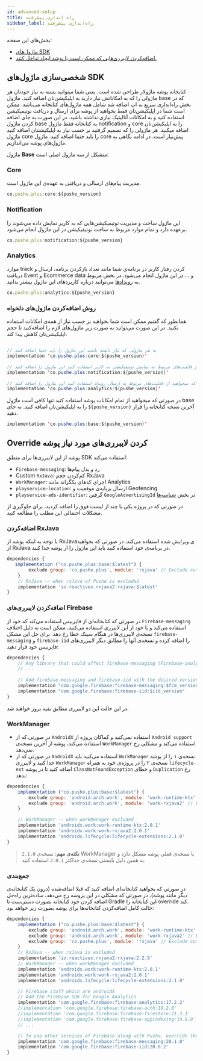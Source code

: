 ```yaml
---
id: advanced-setup
title: راه اندازی پیشرفته
sidebar_label: راه‌اندازی پیشرفته
---
```


بخش‌های این صفحه:
* [ماژول‌های SDK](#%D8%B4%D8%AE%D8%B5%DB%8C%D8%B3%D8%A7%D8%B2%DB%8C-%D9%85%D8%A7%DA%98%D9%88%D9%84%D9%87%D8%A7%DB%8C-sdk)
* [اضافه‌کردن لایبرری‌هایی که ممکن است با پوشه ایجاد تداخل کنند.](#override-%DA%A9%D8%B1%D8%AF%D9%86-%D9%84%D8%A7%DB%8C%D8%A8%D8%B1%D8%B1%DB%8C%D9%87%D8%A7%DB%8C-%D9%85%D9%88%D8%B1%D8%AF-%D9%86%DB%8C%D8%A7%D8%B2-%D9%BE%D9%88%D8%B4%D9%87)

## شخصی‌سازی ماژول‌های SDK

کتابخانه پوشه ماژولار طراحی شده است. یعنی شما میتوانید بسته به نیاز خودتان هر ماژولی را که به امکاناتش نیاز دارید به اپلیکیشن‌تان اضافه کنید. 
ماژول base که در بخش راه‌اندازی سریع به اپ اضافه شد شامل همه ماژول‌های کتابخانه می‌باشد.
ممکن است شما در اپلیکیشن‌تان فقط بخواهید از پوشه برای ارسال و دریافت نوتیفیکیشن استفاده کنید و به امکانات آنالیتیک نیازی نداشته باشید. در این صورت به جای اضافه کردن ماژول base به کتابخانه فقط ماژول notification و core را به اپلیکیشن‌تان اضافه میکنید. هر ماژولی را که تصمیم گرفتید بر حسب نیاز به اپلیکیشنتان اضافه کنید ماژول core را باید حتما اضافه کنید. ماژول  core پیش‌نیاز است. 
در ادامه نگاهی به ماژول‌های پوشه می‌اندازیم.


ماژول **Base** متشکل از سه ماژول اصلی است:

### Core

مدیریت پیام‌های ارسالی و دریافتی به عهده‌ی این ماژول است.

```js
co.pushe.plus:core:${pushe_version}
```

### Notification

این ماژول ساخت و مدیریت نوتیفیکیشن‌هایی که به کاربر نمایش داده می‌شوند را برعهده دارد و تمام موارد مربوط به ساخت نوتیفیکیشن در این ماژول انجام می‌شود.

```js
co.pushe.plus:notification:${pushe_version}
```

### Analytics

موارد track کردن رفتار کاربر در برنامه‌ی شما مانند تعداد بازکردن برنامه، ارسال و دریافت Event و Ecommerce data و ... در این ماژول انجام می‌شود. 
در بخش مربوط به [رویدادها](/docs/android-studio/unification) می‌توانید درباره کاربردهای این ماژول بیشتر بدانید.

```js
co.pushe.plus:analytics:${pushe_version}
```

### روش اضافه‌کردن ماژول‌های دلخواه

همانظور که گفتیم ممکن است شما بخواهید بر حسب نیاز از همه‌ی امکانات استفاده نکنید. در این صورت می‌توانید به صورت زیر ماژول‌های لازم را اضافه‌کنید تا حجم اپلیکیشن‌تان کاهش پیدا کند.

```java

// به هر ماژولی که نیاز داشته باشید این ماژول را باید حتما اضافه کنید
implementation 'co.pushe.plus:core:${pushe_version}'

// در صورتی که میخواهید از قابلیت‌های مربوط به نمایش نوتیفیکیشن به کاربر استفاده کنید این ماژول را اضافه کنید
implementation 'co.pushe.plus:notification:${pushe_version}'

// در صورتی که میخواهید از قابلیت‌های مربوط به ارسال رویداد استفاده کنید این ماژول را اضافه کنید
implementation 'co.pushe.plus:analytics:${pushe_version}'
```

در صورتی که میخواهید از تمام امکانات پوشه استفاده کنید تنها کافی است ماژول base را به اپلیکیشن‌تان اضافه کنید. به جای `${pushe_version}` آخرین نسخه کتابخانه را قرار دهید.

```java
implementation 'co.pushe.plus:base:${pushe_version}'
```

## Override کردن لایبرری‌های مورد نیاز پوشه


پوشه از این لایبرری‌ها برای منطق SDK استفاده می‌کند:

* `Firebase-messaging`: رد و بدل پیام‌ها
* Custom `RxJava`: کم‌کردن حجم RxJava
* `WorkManager`: اجرای کدهای بکگراند مانند Analytics
* `playservice-location`: ارسال برپایه‌ی موقعیت و Geofencing
* `playservice-ads-identifier`: گرفتن `GoogleAdvertisingId` در بخش [شناسه‌ها](unification.md)

در صورتی که در پروژه یکی یا چند از لیست فوق را اضافه‌ کردید، برای جلوگیری از مشکلات احتمالی این مطلب را مطالعه کنید.

### اضافه‌کردن RxJava

با توجه به اینکه پوشه از RxJavaی ویرایش شده استفاده می‌کند، در صورتی که بخواهید از RxJava در برنامه‌ی خود استفاده کنید باید این ماژول را از پوشه جدا کنید.

```js
dependencies {
   implementation ("co.pushe.plus:base:$latest") {
        exclude group: 'co.pushe.plus', module: 'rxjava' // Exclude custom rxjava
    }
    // RxJava -- when rxJava of Pushe is excluded
    implementation 'io.reactivex.rxjava2:rxjava:$latest'
}
```

### اضافه‌کردن لایبرری‌های Firebase

در صورتی که کتابخانه‌ای از فایربیس استفاده می‌کند که خود از `Firebase-messaging` استفاده می‌کند و یا خود از این لایبرری استفاده می‌کنید، ممکن است به دلیل اختلاف نسخه‌ی لایبرری‌ها در هنگام سینک خطا رخ دهد. برای حل این مشکل `firebase-messaging` و `firebase-iid` را اضافه کرده و نسخه‌ی آنها را مطابق دیگر لایبرری‌های فایربیس خود قرار دهید:

```js
dependencies {
    // Any library that could affect firebase-messaging (Firebase-analytics, etc)
    // ...
    
    // Add firebase-messaging and firebase-iid with the desired version
    implementation "com.google.firebase:firebase-messaging:$fcm_version"
    implementation "com.google.firebase:firebase-iid:$iid_version"
}
```

در این حالت این دو لایبرری مطابق بقیه بروز خواهند شد.

### WorkManager

* در صورتی که از `AndroidX` استفاده نمی‌کنید و کماکان پروژه از `Android support` استفاده می‌کند، پوشه از آخرین نسخه‌ی `WorkManager` استفاده می‌کند و مشکلی رخ نمی‌دهد.
* در صورتی که از `AndroidX` استفاده می‌کنید باید `WorkManager` نسخه‌ی ۱ را از پوشه جدا کنید و لایبرری `WorkManager` نسخه‌ی ۲ را در پروژه‌ی خود به همراه `lifecycle-ext` اضافه کنید تا در پوشه `ClassNotFoundException` و خطای `Duplication` رخ ندهد:

```js
dependencies {
    implementation ("co.pushe.plus:base:$latest") {
        exclude group: 'android.arch.work', module: 'work-runtime-ktx' // Exclude non-androidx work manager
        exclude group: 'android.arch.work', module: 'work-rxjava2' // Exclude non-androidx work manager
    }

    // WorkManager -- when workManager excluded
    implementation 'androidx.work:work-runtime-ktx:2.0.1'
    implementation 'androidx.work:work-rxjava2:2.0.1'
    implementation 'androidx.lifecycle:lifecycle-extensions:2.1.0'
}
```
> **نکته‌ی مهم**: نسخه‌ی `2.1.0` WorkManager با نسخه‌ی فعلی پوشه مشکل دارد و به همین دلیل بایستی نسخه‌ی حداکثر `2.0.1` استفاده کنید.

### جمع‌بندی

در صورتی که بخواهید کتابخانه‌ای اضافه کنید که قبلا اضافه‌شده (درون یک کتابخانه‌ی دیگر مانند پوشه)، در صورتی که مشکلی در این پروسه رخ می‌دهد،‌ ساده‌ترین راه‌حل اضافه کردن خود کتابخانه بصورت دستی‌ست تا Gradle این کتابخانه را override کند.    
حالت کامل اضافه‌کردن کتابخانه‌ها برای پوشه بصورت زیر خواهد بود:

```js
dependencies {
    implementation ("co.pushe.plus:base:$latest") {
        exclude group: 'android.arch.work', module: 'work-runtime-ktx' // Exclude non-androidx work manager
        exclude group: 'android.arch.work', module: 'work-rxjava2' // Exclude non-androidx work manager
        exclude group: 'co.pushe.plus', module: 'rxjava' // Exclude custom rxjava
    }
    // RxJava -- when rxJava is excluded
    implementation 'io.reactivex.rxjava2:rxjava:2.2.9'
    // WorkManager -- when workManager excluded
    implementation 'androidx.work:work-runtime-ktx:2.0.1'
    implementation 'androidx.work:work-rxjava2:2.0.1'
    implementation 'androidx.lifecycle:lifecycle-extensions:2.1.0'

    // Firebase stuff which are androidX
    // Add the Firebase SDK for Google Analytics
    implementation 'com.google.firebase:firebase-analytics:17.2.2'
    //implementation 'com.google.firebase:firebase-auth:19.2.0'
    //implementation 'com.google.firebase:firebase-firestore:21.3.1'
    //implementation 'com.google.firebase:firebase-appindexing:19.0.0'
    // ...

    // To use other services of Firebase along with Pushe, override these two and add them with the version you desire
    implementation 'com.google.firebase:firebase-messaging:20.1.0'
    implementation 'com.google.firebase:firebase-iid:20.0.2'
}
```